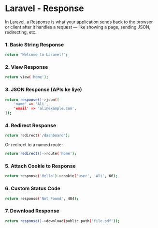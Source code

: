 

# Laravel - Response 
In Laravel, a Response is what your application sends back to the browser or client after it handles a request — like showing a page, sending JSON, redirecting, etc.

### 1. Basic String Response
```bash
return "Welcome to Laravel!";
```

### 2. View Response
```bash
return view('home');
```

### 3. JSON Response (APIs ke liye)
```bash
return response()->json([
    'name' => 'Ali',
    'email' => 'ali@example.com',
]);
```

### 4. Redirect Response
```bash
return redirect('/dashboard');
```

Or redirect to a named route:
```bash
return redirect()->route('home');
```

### 5. Attach Cookie to Response
```bash
return response('Hello')->cookie('user', 'Ali', 60);
```

### 6. Custom Status Code
```bash
return response('Not Found', 404);
```


### 7. Download Response
```bash
return response()->download(public_path('file.pdf'));
```